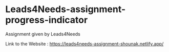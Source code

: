 # Leads4Needs-assignment-progress-indicator
Assignment given by Leads4Needs

Link to the Website : https://leads4needs-assignment-shounak.netlify.app/
